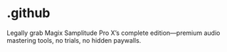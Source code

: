 # .github
Legally grab Magix Samplitude Pro X’s complete edition—premium audio mastering tools, no trials, no hidden paywalls.
